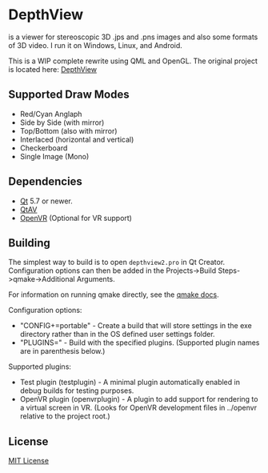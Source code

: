 DepthView
=========
is a viewer for stereoscopic 3D .jps and .pns images and also some formats of 3D video. I run it on Windows, Linux, and Android.

This is a WIP complete rewrite using QML and OpenGL. The original project is located here: [DepthView]

Supported Draw Modes
--------------------
* Red/Cyan Anglaph
* Side by Side (with mirror)
* Top/Bottom (also with mirror)
* Interlaced (horizontal and vertical)
* Checkerboard
* Single Image (Mono)

Dependencies
------------
* [Qt] 5.7 or newer.
* [QtAV]
* [OpenVR] (Optional for VR support)

Building
--------
The simplest way to build is to open `depthview2.pro` in Qt Creator. Configuration options can then be added in the Projects->Build Steps->qmake->Additional Arguments.

For information on running qmake directly, see the [qmake docs].

Configuration options:
* "CONFIG+=portable" - Create a build that will store settings in the exe directory rather than in the OS defined user settings folder.
* "PLUGINS=<plugins>" - Build with the specified plugins. (Supported plugin names are in parenthesis below.)

Supported plugins:
* Test plugin (testplugin) - A minimal plugin automatically enabled in debug builds for testing purposes.
* OpenVR plugin (openvrplugin) - A plugin to add support for rendering to a virtual screen in VR. (Looks for OpenVR development files in ../openvr relative to the project root.)

License
-------
[MIT License]

[DepthView]:https://github.com/chipgw/depthview
[Qt]:http://www.qt.io
[QtAV]:http://www.qtav.org/
[OpenVR]:https://github.com/ValveSoftware/openvr
[qmake docs]:http://doc.qt.io/qt-5/qmake-running.html
[MIT License]:LICENSE
